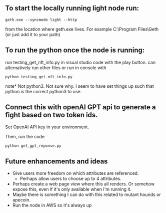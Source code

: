 ## To start the locally running light node run:
```console
geth.exe --syncmode light --http
```
from the location where geth.exe lives. For example C:\Program Files\Geth (or just add it to your path)

## To run the python once the node is running:
run testing_get_nft_info.py in visual studio code with the play button.
can alternatively run other files or run in console with
```console
python testing_get_nft_info.py
```

note* Not python3. Not sure why. I seem to have set things up such that python is the correct python3 to use.

## Connect this with openAI GPT api to generate a fight based on two token ids.
Set OpenAI API key in your environment.

Then, run the code
```console
python get_gpt_reponse.py
```

## Future enhancements and ideas
- Give users more freedom on which attributes are referenced. 
    - Perhaps allow users to choose up to 4 attributes.
- Perhaps create a web page view where this all renders. Or somehow expose this, even if it's only available when I'm running it.
- Maybe there is something I can do with this related to mutant hounds or apecoin.
- Run the node in AWS so it's always up
